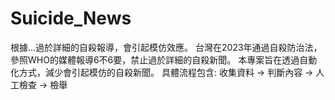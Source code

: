 # Suicide_News
根據...過於詳細的自殺報導，會引起模仿效應。
台灣在2023年通過自殺防治法，參照WHO的媒體報導6不6要，禁止過於詳細的自殺新聞。
本專案旨在透過自動化方式，減少會引起模仿的自殺新聞。
具體流程包含:
收集資料 -> 判斷內容 -> 人工檢查 -> 檢舉
